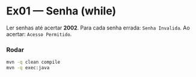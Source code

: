 # Ex01 — Senha (while)

Ler senhas até acertar **2002**. Para cada senha errada: `Senha Invalida`. Ao acertar: `Acesso Permitido`.

### Rodar
```bash
mvn -q clean compile
mvn -q exec:java
```
